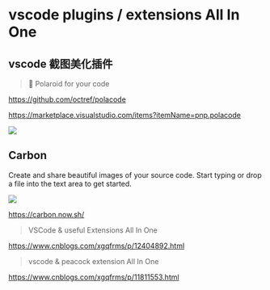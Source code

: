 # vscode plugins / extensions All In One



## vscode 截图美化插件

> 📸 Polaroid for your code

https://github.com/octref/polacode

https://marketplace.visualstudio.com/items?itemName=pnp.polacode

![](https://img2022.cnblogs.com/blog/740516/202203/740516-20220316112111140-1107096393.png)

## Carbon

Create and share beautiful images of your source code.
Start typing or drop a file into the text area to get started.

![](https://img2022.cnblogs.com/blog/740516/202203/740516-20220316112450263-1242279770.png)

https://carbon.now.sh/


> VSCode & useful Extensions All In One 

https://www.cnblogs.com/xgqfrms/p/12404892.html



> vscode & peacock extension All In One 

https://www.cnblogs.com/xgqfrms/p/11811553.html
